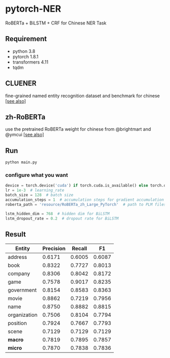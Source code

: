 # pytorch-NER
RoBERTa + BiLSTM + CRF for Chinese NER Task

## Requirement
- python 3.8
- pytorch 1.8.1
- transformers 4.11
- tqdm

## CLUENER
fine-grained named entity recognition dataset and benchmark for chinese [[see also]](clue/README.md)

## zh-RoBERTa
use the pretrained RoBERTa weight for chinese from @brightmart and @ymcui [[see also]](resource/README.md)

## Run

```shell
python main.py
```

### configure what you want

```python
device = torch.device('cuda') if torch.cuda.is_available() else torch.device('cpu')  # device
lr = 1e-3  # learning_rate
batch_size = 128  # batch size
accumulation_steps = 1  # accumulation steps for gradient accumulation
roberta_path = 'resource/RoBERTa_zh_Large_PyTorch'  # path to PLM files

lstm_hidden_dim = 768  # hidden dim for BiLSTM
lstm_dropout_rate = 0.2  # dropout rate for BiLSTM
```


## Result

|Entity|Precision|Recall|F1|
|---|---|---|---|
|address|0.6171|0.6005|0.6087|
|book|0.8322|0.7727|0.8013|
|company|0.8306|0.8042|0.8172|
|game|0.7578|0.9017|0.8235|
|government|0.8154|0.8583|0.8363|
|movie|0.8862|0.7219|0.7956|
|name|0.8750|0.8882|0.8815|
|organization|0.7506|0.8104|0.7794|
|position|0.7924|0.7667|0.7793|
|scene|0.7129|0.7129|0.7129|
|**macro**|0.7819|0.7895|0.7857|
|**micro**|0.7870|0.7838|0.7836|



